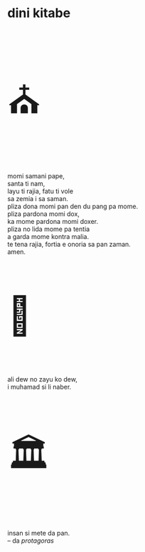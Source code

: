# dini kitabe

<p style="font-size:6em;">⛪️</p>

momi samani pape,  
santa ti nam,  
layu ti rajia,
fatu ti vole  
sa zemia i sa saman.  
pliza dona momi pan den du pang pa mome.  
pliza pardona momi dox,  
ka mome pardona momi doxer.  
pliza no lida mome pa tentia  
a garda mome kontra malia.  
te tena rajia, fortia e onoria sa pan zaman.  
amen.

<p style="font-size:6em;">🕌</p>

ali dew no zayu ko dew,  
i muhamad si li naber.

<p style="font-size:6em;">🏛</p>

insan si mete da pan.  
– da _protagoras_

